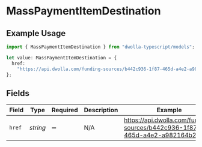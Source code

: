 # MassPaymentItemDestination

## Example Usage

```typescript
import { MassPaymentItemDestination } from "dwolla-typescript/models";

let value: MassPaymentItemDestination = {
  href:
    "https://api.dwolla.com/funding-sources/b442c936-1f87-465d-a4e2-a982164b26bd",
};
```

## Fields

| Field                                                                       | Type                                                                        | Required                                                                    | Description                                                                 | Example                                                                     |
| --------------------------------------------------------------------------- | --------------------------------------------------------------------------- | --------------------------------------------------------------------------- | --------------------------------------------------------------------------- | --------------------------------------------------------------------------- |
| `href`                                                                      | *string*                                                                    | :heavy_minus_sign:                                                          | N/A                                                                         | https://api.dwolla.com/funding-sources/b442c936-1f87-465d-a4e2-a982164b26bd |